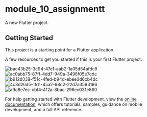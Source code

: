 # module_10_assignmentt

A new Flutter project.

## Getting Started

This project is a starting point for a Flutter application.

A few resources to get you started if this is your first Flutter project:

![bac43b25-3c94-47e1-aab2-1a05d54afdc9](https://github.com/DamnTam/module_10_assignmentt/assets/75781775/4e41813e-e381-47ee-83f0-a2ee452092d9)
![ac0abb75-87ff-4dd7-949a-3498f05e7cde](https://github.com/DamnTam/module_10_assignmentt/assets/75781775/cc22f013-23e2-4353-959f-02e19f1b63ba)
![b912d038-f51c-4fed-b94d-ebee0d6cb4dc](https://github.com/DamnTam/module_10_assignmentt/assets/75781775/f8db7322-7b48-4daf-9d23-caa43e949593)
![4c3d26d5-1fd1-45a2-98c2-22d7a3593196](https://github.com/DamnTam/module_10_assignmentt/assets/75781775/f19fb24a-44d8-4434-ba23-c32609c97aba)
![a9c8e7ec-cbf4-412a-8bac-296ec031e860](https://github.com/DamnTam/module_10_assignmentt/assets/75781775/1152b27a-3d19-4193-a24a-810eb3f57090)

For help getting started with Flutter development, view the
[online documentation](https://docs.flutter.dev/), which offers tutorials,
samples, guidance on mobile development, and a full API reference.
